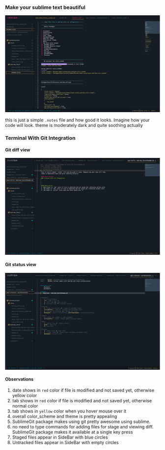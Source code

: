 ### Make your sublime text beautiful
![sublime view](Sublime-Guna.png)

this is just a simple `.notes` file and how good it looks. Imagine how your code will look.
theme is moderately dark and quite soothing actually

### Terminal With Git Integration

#### Git diff view
![git diff view](Git_Diff.png)

#### Git status view
![git status view](Git_Status.png)


#### Observations
1. date shows in `red` color if file is modified and not saved yet, otherwise yellow color
2. tab shows in `red` color if file is modified and not saved yet, otherwise normal color
3. tab shows in `yellow` color when you hover mouse over it
4. overall color_scheme and theme is pretty appealing
5. SublimeGit package makes using git pretty awesome using sublime.
6. no need to type commands for adding files for stage and viewing diff. SublimeGit package
   makes it available at a single key press
7. Staged files appear in SideBar with blue circles
8. Untracked files appear in SideBar with empty circles   



